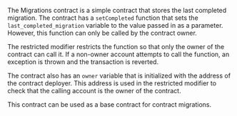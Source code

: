 The Migrations contract is a simple contract that stores the last completed migration. The contract has a `setCompleted` function that sets the `last_completed_migration` variable to the value passed in as a parameter. However, this function can only be called by the contract owner.

The restricted modifier restricts the function so that only the owner of the contract can call it. If a non-owner account attempts to call the function, an exception is thrown and the transaction is reverted.

The contract also has an `owner` variable that is initialized with the address of the contract deployer. This address is used in the restricted modifier to check that the calling account is the owner of the contract.

This contract can be used as a base contract for contract migrations.

